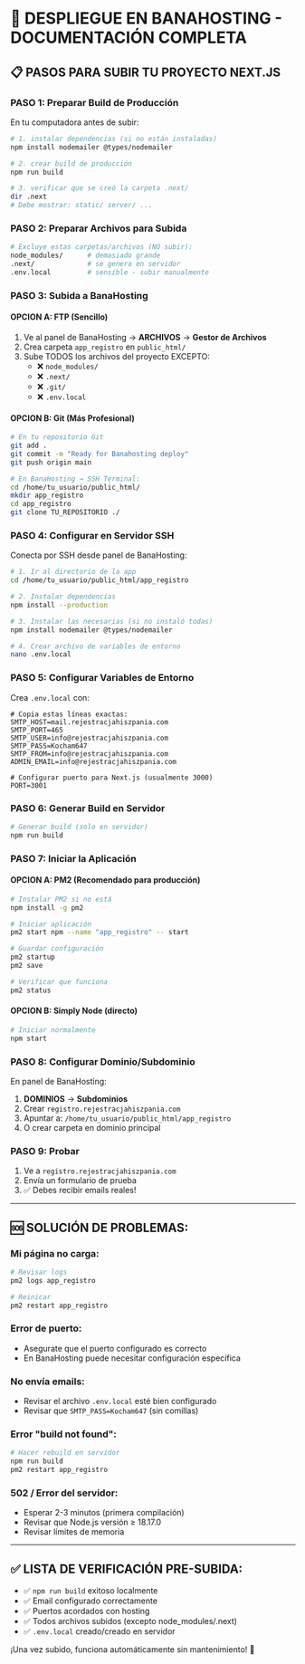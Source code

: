 # 🚀 DESPLIEGUE EN BANAHOSTING - DOCUMENTACIÓN COMPLETA

## 📋 PASOS PARA SUBIR TU PROYECTO NEXT.JS

### **PASO 1: Preparar Build de Producción**

En tu computadora antes de subir:

```bash
# 1. instalar dependencias (si no están instaladas)
npm install nodemailer @types/nodemailer

# 2. crear build de producción
npm run build

# 3. verificar que se creó la carpeta .next/
dir .next
# Debe mostrar: static/ server/ ...
```

### **PASO 2: Preparar Archivos para Subida**

```bash
# Excluye estas carpetas/archivos (NO subir):
node_modules/      # demasiado grande
.next/             # se genera en servidor
.env.local         # sensible - subir manualmente
```

### **PASO 3: Subida a BanaHosting**

#### **OPCION A: FTP (Sencillo)**
1. Ve al panel de BanaHosting → **ARCHIVOS** → **Gestor de Archivos**
2. Crea carpeta `app_registro` en `public_html/`
3. Sube TODOS los archivos del proyecto EXCEPTO:
   - ❌ `node_modules/`
   - ❌ `.next/`
   - ❌ `.git/`
   - ❌ `.env.local`

#### **OPCION B: Git (Más Profesional)**
```bash
# En tu repositorio Git
git add .
git commit -m "Ready for Banahosting deploy"
git push origin main

# En BanaHosting → SSH Terminal:
cd /home/tu_usuario/public_html/
mkdir app_registro
cd app_registro
git clone TU_REPOSITORIO ./
```

### **PASO 4: Configurar en Servidor SSH**

Conecta por SSH desde panel de BanaHosting:

```bash
# 1. Ir al directorio de la app
cd /home/tu_usuario/public_html/app_registro

# 2. Instalar dependencias
npm install --production

# 3. Instalar las necesarias (si no instaló todas)
npm install nodemailer @types/nodemailer

# 4. Crear archivo de variables de entorno
nano .env.local
```

### **PASO 5: Configurar Variables de Entorno**

Crea `.env.local` con:

```env
# Copia estas líneas exactas:
SMTP_HOST=mail.rejestracjahiszpania.com
SMTP_PORT=465
SMTP_USER=info@rejestracjahiszpania.com
SMTP_PASS=Kocham647
SMTP_FROM=info@rejestracjahiszpania.com
ADMIN_EMAIL=info@rejestracjahiszpania.com

# Configurar puerto para Next.js (usualmente 3000)
PORT=3001
```

### **PASO 6: Generar Build en Servidor**

```bash
# Generar build (solo en servidor)
npm run build
```

### **PASO 7: Iniciar la Aplicación**

#### **OPCION A: PM2 (Recomendado para producción)**
```bash
# Instalar PM2 si no está
npm install -g pm2

# Iniciar aplicación
pm2 start npm --name "app_registro" -- start

# Guardar configuración
pm2 startup
pm2 save

# Verificar que funciona
pm2 status
```

#### **OPCION B: Simply Node (directo)**
```bash
# Iniciar normalmente
npm start
```

### **PASO 8: Configurar Dominio/Subdominio**

En panel de BanaHosting:
1. **DOMINIOS** → **Subdominios**
2. Crear `registro.rejestracjahiszpania.com`
3. Apuntar a: `/home/tu_usuario/public_html/app_registro`
4. O crear carpeta en dominio principal

### **PASO 9: Probar**

1. Ve a `registro.rejestracjahiszpania.com`
2. Envía un formulario de prueba
3. ✅ Debes recibir emails reales!

---

## 🆘 **SOLUCIÓN DE PROBLEMAS:**

### **Mi página no carga:**
```bash
# Revisar logs
pm2 logs app_registro

# Reinicar
pm2 restart app_registro
```

### **Error de puerto:**
- Asegurate que el puerto configurado es correcto
- En BanaHosting puede necesitar configuración específica

### **No envía emails:**
- Revisar el archivo `.env.local` esté bien configurado
- Revisar que `SMTP_PASS=Kocham647` (sin comillas)

### **Error "build not found":**
```bash
# Hacer rebuild en servidor
npm run build
pm2 restart app_registro
```

### **502 / Error del servidor:**
- Esperar 2-3 minutos (primera compilación)
- Revisar que Node.js versión ≥ 18.17.0
- Revisar límites de memoria

---

## ✅ **LISTA DE VERIFICACIÓN PRE-SUBIDA:**

- ✅ `npm run build` exitoso localmente
- ✅ Email configurado correctamente
- ✅ Puertos acordados con hosting
- ✅ Todos archivos subidos (excepto node_modules/.next)
- ✅ `.env.local` creado/creado en servidor

¡Una vez subido, funciona automáticamente sin mantenimiento! 🚀